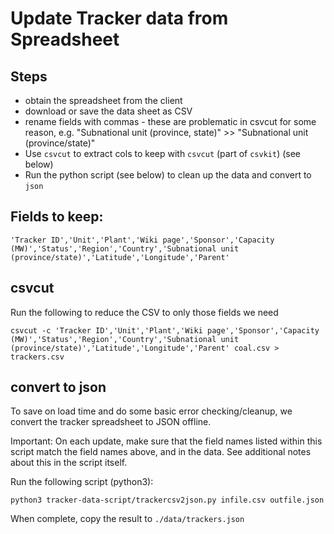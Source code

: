 # Update Tracker data from Spreadsheet

## Steps
- obtain the spreadsheet from the client
- download or save the data sheet as CSV 
- rename fields with commas - these are problematic in csvcut for some reason, e.g. "Subnational unit (province, state)" >> "Subnational unit (province/state)"
- Use `csvcut` to extract cols to keep with `csvcut` (part of `csvkit`) (see below)
- Run the python script (see below) to clean up the data and convert to `json`

## Fields to keep:

```
'Tracker ID','Unit','Plant','Wiki page','Sponsor','Capacity (MW)','Status','Region','Country','Subnational unit (province/state)','Latitude','Longitude','Parent'
```

## csvcut

Run the following to reduce the CSV to only those fields we need
```
csvcut -c 'Tracker ID','Unit','Plant','Wiki page','Sponsor','Capacity (MW)','Status','Region','Country','Subnational unit (province/state)','Latitude','Longitude','Parent' coal.csv > trackers.csv
```

## convert to json

To save on load time and do some basic error checking/cleanup, we convert the tracker spreadsheet to JSON offline. 

Important: On each update, make sure that the field names listed within this script match the field names above, and in the data. See additional notes about this in the script itself. 

Run the following script (python3):
```
python3 tracker-data-script/trackercsv2json.py infile.csv outfile.json
```

When complete, copy the result to `./data/trackers.json`